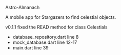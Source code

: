Astro-Almanach

A mobile app for Stargazers to find celestial objects.


v0.1.1 fixed the READ method for class Celestials
- database_repository.dart line 8
- mock_database.dart line 12-17
- main.dart line 39